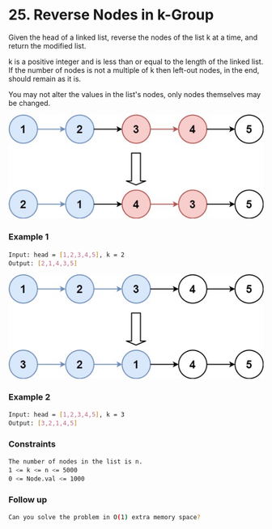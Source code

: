 # 25. Reverse Nodes in k-Group

Given the head of a linked list, reverse the nodes of the list k at a time, and return the modified list.

k is a positive integer and is less than or equal to the length of the linked list. If the number of nodes is not a multiple of k then left-out nodes, in the end, should remain as it is.

You may not alter the values in the list's nodes, only nodes themselves may be changed.

[![reverse_ex1](reverse_ex1.jpg)]()
### Example 1
```sh
Input: head = [1,2,3,4,5], k = 2
Output: [2,1,4,3,5]
```

[![reverse_ex2](reverse_ex2.jpg)]()
### Example 2
```sh
Input: head = [1,2,3,4,5], k = 3
Output: [3,2,1,4,5]
```

### Constraints
```sh
The number of nodes in the list is n.
1 <= k <= n <= 5000
0 <= Node.val <= 1000
```

### Follow up
```sh
Can you solve the problem in O(1) extra memory space?
```
